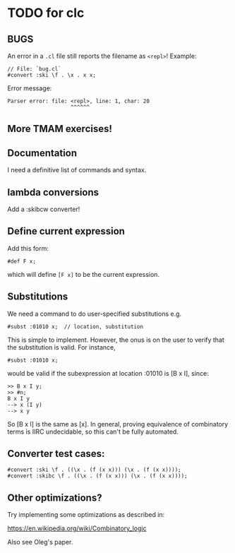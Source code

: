 # TODO for clc

## BUGS

An error in a `.cl` file still reports the filename as `<repl>`!
Example:

```
// File: `bug.cl`
#convert :ski \f . \x . x x;
```

Error message:

```
Parser error: file: <repl>, line: 1, char: 20
                    ^^^^^^
```

## More TMAM exercises!

## Documentation

I need a definitive list of commands and syntax.

## lambda conversions

Add a :skibcw converter!

## Define current expression

Add this form:

```
#def F x;
```

which will define `[F x]` to be the current expression.

## Substitutions

We need a command to do user-specified substitutions e.g.

```
#subst :01010 x;  // location, substitution
```

This is simple to implement.
However, the onus is on the user to verify that the substitution is valid.
For instance,

```
#subst :01010 x;
```

would be valid if the subexpression at location :01010 is [B x I], since:

```
>> B x I y;
>> #n;
B x I y
--> x (I y)
--> x y
```

So [B x I] is the same as [x].
In general, proving equivalence of combinatory terms is IIRC undecidable,
so this can't be fully automated.

## Converter test cases:

```
#convert :ski \f . ((\x . (f (x x))) (\x . (f (x x))));
#convert :skibc \f . ((\x . (f (x x))) (\x . (f (x x))));
```

## Other optimizations?

Try implementing some optimizations as described in:

https://en.wikipedia.org/wiki/Combinatory_logic

Also see Oleg's paper.

